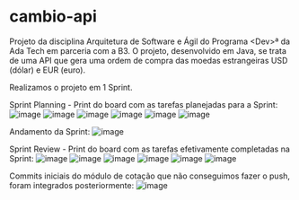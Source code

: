 # cambio-api
Projeto da disciplina Arquitetura de Software e Ágil do Programa &lt;Dev>ª da Ada Tech em parceria com a B3. O projeto, desenvolvido em Java, se trata de uma API que gera uma ordem de compra das moedas estrangeiras USD (dólar) e EUR (euro).

Realizamos o projeto em 1 Sprint.

Sprint Planning - Print do board com as tarefas planejadas para a Sprint:
![image](https://user-images.githubusercontent.com/68623425/217319752-ccae8bf0-ca60-4689-b774-6c2abe250445.png)
![image](https://user-images.githubusercontent.com/68623425/217319989-82495685-0d63-433e-a95a-bbc7bab285e4.png)
![image](https://user-images.githubusercontent.com/68623425/217320064-5665cb6d-521e-4a5d-b999-8a32a1ebc71f.png)
![image](https://user-images.githubusercontent.com/68623425/217320169-55e2b449-0a87-4fd2-86bd-afda234cfd7b.png)
![image](https://user-images.githubusercontent.com/68623425/217320255-b7a74c87-1406-4f68-88f4-727ca1fca82c.png)
![image](https://user-images.githubusercontent.com/68623425/217320325-d1adc8b9-e827-4eef-9f8a-267c4238a46f.png)

Andamento da Sprint:
![image](https://user-images.githubusercontent.com/68623425/217321103-d79f9b23-4bbf-4497-bbf5-aaca119c9a33.png)

Sprint Review - Print do board com as tarefas efetivamente completadas na Sprint:
![image](https://user-images.githubusercontent.com/68623425/217321590-1137dee0-2c5a-4af3-9cf1-a2be0638d14f.png)
![image](https://user-images.githubusercontent.com/68623425/217321656-0491d12e-523b-4536-9c06-26385f95b866.png)
![image](https://user-images.githubusercontent.com/68623425/217321711-09279d05-cc25-40f6-ba84-6eb8595b0afd.png)
![image](https://user-images.githubusercontent.com/68623425/217321860-69226599-2780-4374-a281-cfd13fdf3269.png)
![image](https://user-images.githubusercontent.com/68623425/217321942-e78c4387-b31a-402a-92ab-b84d8a4893c7.png)
![image](https://user-images.githubusercontent.com/68623425/217321989-6237e892-7084-46e5-b724-5613010c3b6b.png)

Commits iniciais do módulo de cotação que não conseguimos fazer o push, foram integrados posteriormente:
![image](https://user-images.githubusercontent.com/54278522/217359343-6ecdd44a-a5fc-41fb-90f6-9a69fb8287c8.png)


